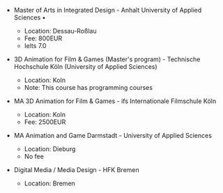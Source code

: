 - Master of Arts in Integrated Design - Anhalt University of Applied Sciences • 
	- Location: Dessau-Roßlau
	- Fee: 800EUR
	- Ielts 7.0

- 3D Animation for Film & Games (Master's program) - Technische Hochschule Köln (University of Applied Sciences)
	- Location: Koln
	- Note: This course has programming courses

- MA 3D Animation for Film & Games - ifs Internationale Filmschule Köln
	- Location: Koln
	- Fee: 2500EUR
- MA Animation and Game Darmstadt - University of Applied Sciences
	- Location: Dieburg
	- No fee

- Digital Media / Media Design - HFK Bremen
	- Location: Bremen